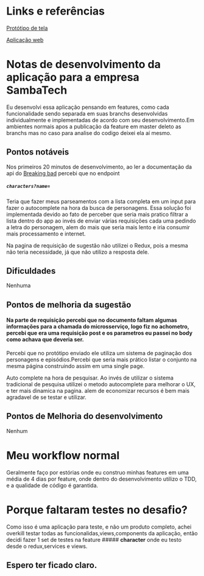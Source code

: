 # Links e referências
[Protótipo de tela](https://www.figma.com/file/oRePpw7SAztaCYwkFJaL3x/Aplica%C3%A7%C3%A3o-Samba-Tech?node-id=0%3A1)

[Aplicação web](https://aplicacao-samba-tech.herokuapp.com/)

# Notas de desenvolvimento da aplicação para a empresa SambaTech

Eu desenvolvi essa aplicação pensando em features, como cada funcionalidade sendo separada em suas branchs desenvolvidas individualmente e implementadas de acordo com seu desenvolvimento.Em ambientes normais apos a publicação da feature em master deleto as branchs mas no caso para analise do codigo deixei ela aí mesmo.

## Pontos notáveis

Nos primeiros 20 minutos de desenvolvimento, ao ler a documentação da api do [Breaking bad](https://breakingbadapi.com/Documentation)
percebi que no endpoint 
##### `characters?name=`
Teria que fazer meus parseamentos com a lista completa em um input para fazer o autocomplete na hora da busca de personagens.
Essa solução foi implementada devido ao fato de perceber que seria mais pratico filtrar a lista dentro do app ao invés de enviar várias requisições cada uma pedindo a letra do personagem, alem do mais que seria mais lento e iria consumir mais processamento e internet.

Na pagina de requisição de sugestão não utilizei o Redux, pois a mesma não teria necessidade, já que não utilizo a resposta dele.

## Dificuldades

Nenhuma

## Pontos de melhoria da sugestão
#### Na parte de requisição percebi que no documento faltam algumas informações para a chamada do microsserviço, logo fiz no achometro, percebi que era uma requisição post e os parametros eu passei no body como achava que deveria ser.

Percebi que no protótipo enviado ele utiliza um sistema de paginação dos personagens e episódios.Percebi que seria mais prático listar o conjunto na mesma página construindo assim em uma single page.

Auto complete na hora de pesquisar.
Ao invés de utilizar o sistema tradicional de pesquisa utilizei o metodo autocomplete para melhorar o UX, e ter mais dinamica na pagina. alem de economizar recursos é bem mais agradavel de se testar e utilizar.

## Pontos de Melhoria do desenvolvimento

Nenhum

# Meu workflow normal
Geralmente faço por estórias onde eu construo minhas features em uma média de 4 dias por feature, onde dentro do desenvolvimento utilizo o TDD, e a qualidade de código é garantida.

# Porque faltaram testes no desafio?
Como isso é uma aplicação para teste, e não um produto completo, achei overkill testar todas as funcionalidas,views,components da aplicação, então decidi fazer 1 set de testes na feature ##### **character** onde eu testo desde o redux,services e views.

## Espero ter ficado claro.


